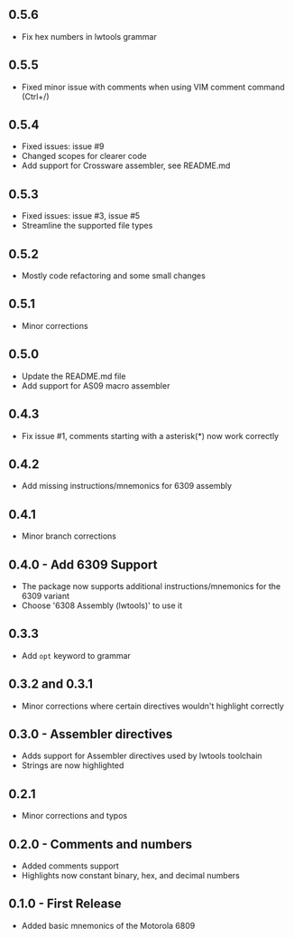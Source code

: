 ## 0.5.6
* Fix hex numbers in lwtools grammar

## 0.5.5
* Fixed minor issue with comments when using VIM comment command (Ctrl+/)

## 0.5.4
* Fixed issues: issue #9
* Changed scopes for clearer code
* Add support for Crossware assembler, see README.md

## 0.5.3
* Fixed issues: issue #3, issue #5
* Streamline the supported file types

## 0.5.2
* Mostly code refactoring and some small changes

## 0.5.1
* Minor corrections

## 0.5.0
* Update the README.md file
* Add support for AS09 macro assembler

## 0.4.3
* Fix issue #1, comments starting with a asterisk(\*) now work correctly

## 0.4.2
* Add missing instructions/mnemonics for 6309 assembly

## 0.4.1
* Minor branch corrections

## 0.4.0 - Add 6309 Support
* The package now supports additional instructions/mnemonics for the 6309 variant
* Choose '6308 Assembly (lwtools)' to use it

## 0.3.3
* Add `opt` keyword to grammar

## 0.3.2 and 0.3.1
* Minor corrections where certain directives wouldn't highlight correctly

## 0.3.0 - Assembler directives
* Adds support for Assembler directives used by lwtools toolchain
* Strings are now highlighted

## 0.2.1
* Minor corrections and typos

## 0.2.0 - Comments and numbers
* Added comments support
* Highlights now constant binary, hex, and decimal numbers

## 0.1.0 - First Release
* Added basic mnemonics of the Motorola 6809  
